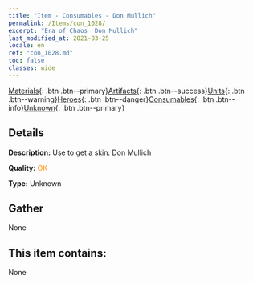 ```yaml
---
title: "Item - Consumables - Don Mullich"
permalink: /Items/con_1028/
excerpt: "Era of Chaos  Don Mullich"
last_modified_at: 2021-03-25
locale: en
ref: "con_1028.md"
toc: false
classes: wide
---
```

 [Materials](/Items/){: .btn .btn--primary}[Artifacts](/Items/Artifacts/){: .btn .btn--success}[Units](/Items/Units/){: .btn .btn--warning}[Heroes](/Items/Heroes/){: .btn .btn--danger}[Consumables](/Items/Consumables/){: .btn .btn--info}[Unknown](/Items/Unknown/){: .btn .btn--primary}

## Details
 **Description:** Use to get a skin: Don Mullich

 **Quality:** <span style="color: #FF8C00">OK</span>

 **Type:** Unknown

## Gather

  None

## This item contains:

  None


